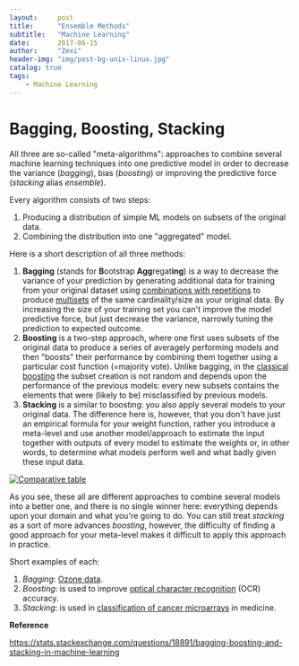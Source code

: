 ```yaml
---
layout:     post
title:      "Ensemble Methods"
subtitle:   "Machine Learning"
date:       2017-06-15
author:     "Zexi"
header-img: "img/post-bg-unix-linux.jpg"
catalog: true
tags:
    - Machine Learning
---
```


# Bagging, Boosting, Stacking

All three are so-called "meta-algorithms": approaches to combine several machine learning techniques into one predictive model in order to decrease the variance (*bagging*), bias (*boosting*) or improving the predictive force (*stacking* alias *ensemble*).

Every algorithm consists of two steps:

1. Producing a distribution of simple ML models on subsets of the original data.
2. Combining the distribution into one "aggregated" model.

Here is a short description of all three methods:

1. **Bagging** (stands for **B**ootstrap **Agg**regat**ing**) is a way to decrease the variance of your prediction by generating additional data for training from your original dataset using [combinations with repetitions](http://en.wikipedia.org/wiki/Combinations) to produce [multisets](http://en.wikipedia.org/wiki/Multiset) of the same cardinality/size as your original data. By increasing the size of your training set you can't improve the model predictive force, but just decrease the variance, narrowly tuning the prediction to expected outcome.
2. **Boosting** is a two-step approach, where one first uses subsets of the original data to produce a series of averagely performing models and then "boosts" their performance by combining them together using a particular cost function (=majority vote). Unlike bagging, in the [classical boosting](http://www.cs.princeton.edu/courses/archive/spr08/cos424/readings/Schapire2003.pdf) the subset creation is not random and depends upon the performance of the previous models: every new subsets contains the elements that were (likely to be) misclassified by previous models.
3. **Stacking** is a similar to boosting: you also apply several models to your original data. The difference here is, however, that you don't have just an empirical formula for your weight function, rather you introduce a meta-level and use another model/approach to estimate the input together with outputs of every model to estimate the weights or, in other words, to determine what models perform well and what badly given these input data.

[![Comparative table](https://i.stack.imgur.com/RFfqb.png)](https://i.stack.imgur.com/RFfqb.png)

As you see, these all are different approaches to combine several models into a better one, and there is no single winner here: everything depends upon your domain and what you're going to do. You can still treat *stacking* as a sort of more advances *boosting*, however, the difficulty of finding a good approach for your meta-level makes it difficult to apply this approach in practice.

Short examples of each:

1. *Bagging*: [Ozone data](http://en.wikipedia.org/wiki/Bootstrap_aggregating).
2. *Boosting*: is used to improve [optical character recognition](http://en.wikipedia.org/wiki/Optical_character_recognition) (OCR) accuracy.
3. *Stacking*: is used in [classification of cancer microarrays](http://link.springer.com/article/10.1007/s13721-013-0034-x) in medicine.



**Reference**

https://stats.stackexchange.com/questions/18891/bagging-boosting-and-stacking-in-machine-learning
